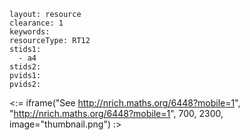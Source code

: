 ````
layout: resource
clearance: 1
keywords:
resourceType: RT12
stids1: 
  - a4
stids2:
pvids1:
pvids2:

````

<:= iframe("See http://nrich.maths.org/6448?mobile=1", "http://nrich.maths.org/6448?mobile=1", 700, 2300, image="thumbnail.png") :>

